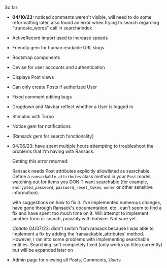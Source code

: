 So far:
  - **04/10/23:** noticed comments weren't visible, will need to do some reformatting later, also found an error when trying to search regarding "truncate_words" call in search#index
  - ActiveRecord import used to increase speeds
  - Friendly gem for human readable URL slugs
  - Bootstrap components
  - Devise for user accounts and authentication
  - Displays Post views
  - Can only create Posts if authorized User
  - Fixed comment editing bugs
  - Dropdown and Navbar reflect whether a User is logged in
  - Stimulus with Turbo
  - Notice gem for notifications
  - [Ransack gem for search functionality] 
  - 04/06/23: have spent multiple hours attempting to
    troubleshoot the problems that I'm having with Ransack. 
    
    Getting this error returned:
    
      Ransack needs Post attributes explicitly allowlisted as
      searchable. Define a `ransackable_attributes` class method in your `Post`
      model, watching out for items you DON'T want searchable (for
      example, `encrypted_password`, `password_reset_token`, `owner` or
      other sensitive information).
      
    with suggestions on how to fix it. I've implemented numerous changes, have gone through 
    Ransack's documentation, etc., can't seem to find a fix and have spent too much time on
    it. Will attempt to implement another form or search, possibly with hotwire. Not sure yet.
    
    *Update* 04/07/23: didn't switch from ransack because I was able to implement a fix by adding         the  'ransackable_attributes' method. However, I ran into some problems with implementing           searchable entities. Searching isn't completely fixed (only works on titles currently) but         will be expanded later on
    
  - Admin page for viewing all Posts, Comments, Users
